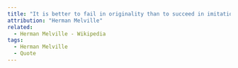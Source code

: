 ```yaml
---
title: "It is better to fail in originality than to succeed in imitation."
attribution: "Herman Melville"
related:
  - Herman Melville - Wikipedia
tags:
  - Herman Melville
  - Quote
---
```

